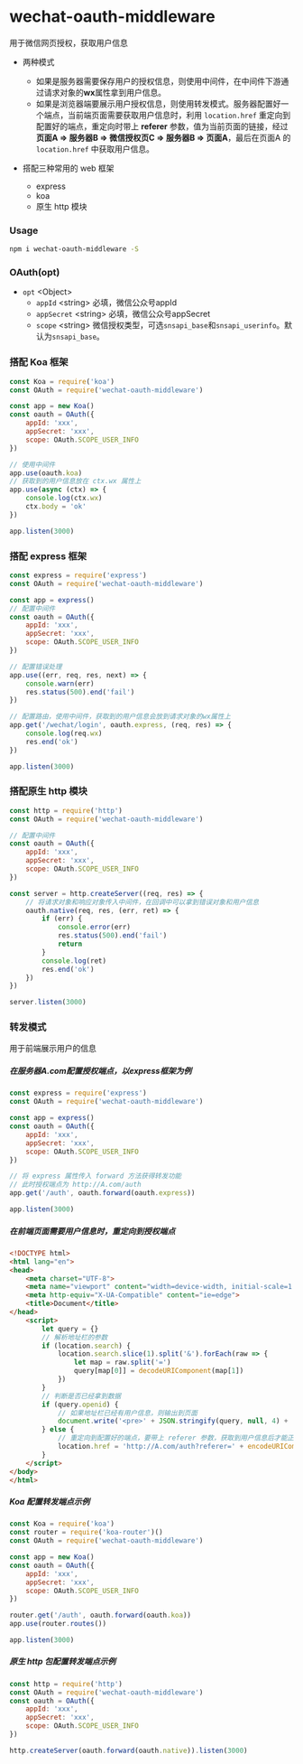 # wechat-oauth-middleware

用于微信网页授权，获取用户信息

- 两种模式
  - 如果是服务器需要保存用户的授权信息，则使用中间件，在中间件下游通过请求对象的**wx**属性拿到用户信息。
  - 如果是浏览器端要展示用户授权信息，则使用转发模式。服务器配置好一个端点，当前端页面需要获取用户信息时，利用 `location.href` 重定向到配置好的端点，重定向时带上 **referer** 参数，值为当前页面的链接，经过 **页面A => 服务器B => 微信授权页C => 服务器B => 页面A**，最后在页面A 的 `location.href` 中获取用户信息。

- 搭配三种常用的 web 框架
  - express
  - koa
  - 原生 http 模块

### Usage
```bash
npm i wechat-oauth-middleware -S
```

### OAuth(opt)

- `opt` \<Object\>
  - `appId` \<string\> 必填，微信公众号appId
  - `appSecret` \<string\> 必填，微信公众号appSecret
  - `scope` \<string\> 微信授权类型，可选`snsapi_base`和`snsapi_userinfo`。默认为`snsapi_base`。

### 搭配 Koa 框架

```javascript
const Koa = require('koa')
const OAuth = require('wechat-oauth-middleware')

const app = new Koa()
const oauth = OAuth({
    appId: 'xxx',
    appSecret: 'xxx',
	scope: OAuth.SCOPE_USER_INFO
})

// 使用中间件
app.use(oauth.koa)
// 获取到的用户信息放在 ctx.wx 属性上
app.use(async (ctx) => {
    console.log(ctx.wx)
    ctx.body = 'ok'
})

app.listen(3000)
```

### 搭配 express 框架

```javascript
const express = require('express')
const OAuth = require('wechat-oauth-middleware')

const app = express()
// 配置中间件
const oauth = OAuth({
	appId: 'xxx',
	appSecret: 'xxx',
	scope: OAuth.SCOPE_USER_INFO
})

// 配置错误处理
app.use((err, req, res, next) => {
    console.warn(err)
    res.status(500).end('fail')
})

// 配置路由，使用中间件，获取到的用户信息会放到请求对象的wx属性上
app.get('/wechat/login', oauth.express, (req, res) => {
	console.log(req.wx)
	res.end('ok')
})

app.listen(3000)
```

### 搭配原生 http 模块

```javascript
const http = require('http')
const OAuth = require('wechat-oauth-middleware')

// 配置中间件
const oauth = OAuth({
	appId: 'xxx',
	appSecret: 'xxx',
	scope: OAuth.SCOPE_USER_INFO
})

const server = http.createServer((req, res) => {
    // 将请求对象和响应对象传入中间件，在回调中可以拿到错误对象和用户信息
    oauth.native(req, res, (err, ret) => {
        if (err) {
            console.error(err)
            res.status(500).end('fail')
            return
        }
        console.log(ret)
        res.end('ok')
    })
})

server.listen(3000)
```

### 转发模式

用于前端展示用户的信息

##### 在服务器A.com配置授权端点，以express框架为例

```javascript
const express = require('express')
const OAuth = require('wechat-oauth-middleware')

const app = express()
const oauth = OAuth({
    appId: 'xxx',
    appSecret: 'xxx',
    scope: OAuth.SCOPE_USER_INFO
})

// 将 express 属性传入 forward 方法获得转发功能
// 此时授权端点为 http://A.com/auth
app.get('/auth', oauth.forward(oauth.express))

app.listen(3000)

```

##### 在前端页面需要用户信息时，重定向到授权端点

```html
<!DOCTYPE html>
<html lang="en">
<head>
    <meta charset="UTF-8">
    <meta name="viewport" content="width=device-width, initial-scale=1.0">
    <meta http-equiv="X-UA-Compatible" content="ie=edge">
    <title>Document</title>
</head>
    <script>
        let query = {}
        // 解析地址栏的参数
        if (location.search) {
            location.search.slice(1).split('&').forEach(raw => {
                let map = raw.split('=')
                query[map[0]] = decodeURIComponent(map[1])
            })
        }
        // 判断是否已经拿到数据
        if (query.openid) {
            // 如果地址栏已经有用户信息，则输出到页面
            document.write('<pre>' + JSON.stringify(query, null, 4) + '</pre>')
        } else {
            // 重定向到配置好的端点，要带上 referer 参数，获取到用户信息后才能正确跳转回当前页面
            location.href = 'http://A.com/auth?referer=' + encodeURIComponent(location.href)
        }
    </script>
</body>
</html>
```

##### Koa 配置转发端点示例

```javascript
const Koa = require('koa')
const router = require('koa-router')()
const OAuth = require('wechat-oauth-middleware')

const app = new Koa()
const oauth = OAuth({
    appId: 'xxx',
    appSecret: 'xxx',
    scope: OAuth.SCOPE_USER_INFO
})

router.get('/auth', oauth.forward(oauth.koa))
app.use(router.routes())

app.listen(3000)
```

##### 原生 http 包配置转发端点示例

```javascript
const http = require('http')
const OAuth = require('wechat-oauth-middleware')
const oauth = OAuth({
    appId: 'xxx',
    appSecret: 'xxx',
    scope: OAuth.SCOPE_USER_INFO
})

http.createServer(oauth.forward(oauth.native)).listen(3000)
```